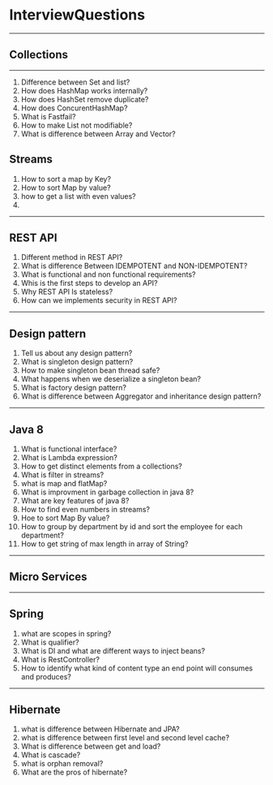 # InterviewQuestions
***
## Collections
---
1. Difference between Set and list?
2. How does HashMap works internally?
3. How does HashSet remove duplicate?
4. How does ConcurentHashMap?
5. What is Fastfail?
6. How to make List not modifiable?
7. What is difference between Array and Vector?
## Streams
1. How to sort a map by Key?
2. How to sort Map by value?
3. how to get a list with even values?
4. 
---
## REST API
1. Different method in REST API?
2. What is difference Between IDEMPOTENT and NON-IDEMPOTENT?
3. What is functional and non functional requirements?
4. Whis is the first steps to develop an API?
5. Why REST API Is stateless?
6. How can we implements security in REST API?
---
## Design pattern
1. Tell us about any design pattern?
2. What is singleton design pattern?
3. How to make singleton bean thread safe?
4. What happens when we deserialize a singleton bean?
5. What is factory design pattern?
6. What is difference between Aggregator and inheritance design pattern?
---
## Java 8
1. What is functional interface?
2. What is Lambda expression?
3. How to get distinct elements from a collections?
4. What is filter in streams?
5. what is map and flatMap?
6. What is improvment in garbage collection in java 8?
7. What are key features of java 8?
8. How to find even numbers in streams?
9. Hoe to sort Map By value?
10. How to group by department by id and sort the employee for each department?
11. How to get string of max length in array of String?
---
## Micro Services
---
## Spring
1. what are scopes in spring?
2. What is qualifier?
3. What is DI and what are different ways to inject beans?
4. What is RestController?
5. How to identify what kind of content type an end point will consumes and produces?
---
## Hibernate
1. what is difference between Hibernate and JPA?
2. what is difference between first level and second level cache?
3. What is difference between get and load?
4. What is cascade?
5. what is orphan removal?
6. What are the pros of hibernate?

